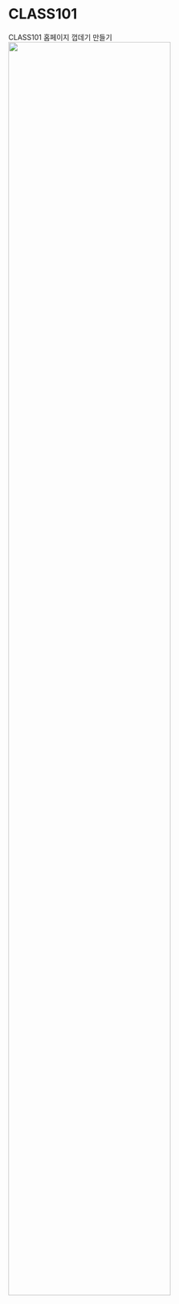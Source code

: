 # CLASS101
CLASS101 홈페이지 껍데기 만들기
<img width='80%' src='https://user-images.githubusercontent.com/91243121/173018186-4715f12f-d2b5-48fc-8648-174178dda46e.jpg'>
